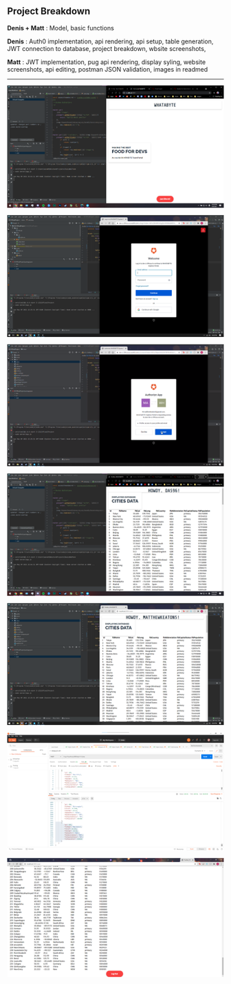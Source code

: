 ## Project Breakdown
**Denis + Matt** : Model, basic functions

**Denis** : Auth0 implementation, api rendering, api setup, table generation, JWT connection to database, project breakdown, wbsite screenshots,

**Matt** : JWT implementation, pug api rendering, display syling, website screenshots, api editing, postman JSON validation, images in readmed

---
![Home](/img/Home.png)

![Signup](/img/Signup.png)

![Authorization](/img/Authorization.png)

![DenisDB](/img/DatabaseDenis.png)

![MattDb](/img/DatabaseMatt.png)

![Add to DB](/img/AddToDB.png)

![Updated](/img/DatabaseUpdated.png)
